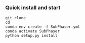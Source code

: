 
### Quick install and start ###
```
git clone
cd 
conda env create -f SubPhaser.yml
conda activate SubPhaser
python setup.py install

```
